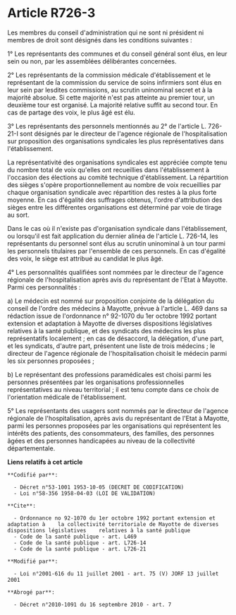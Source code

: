 # Article R726-3

Les membres du conseil d'administration qui ne sont ni président ni membres de droit sont désignés dans les conditions
suivantes :

1° Les représentants des communes et du conseil général sont élus, en leur sein ou non, par les assemblées délibérantes
concernées.

2° Les représentants de la commission médicale d'établissement et le représentant de la commission du service de soins
infirmiers sont élus en leur sein par lesdites commissions, au scrutin uninominal secret et à la majorité absolue. Si cette
majorité n'est pas atteinte au premier tour, un deuxième tour est organisé. La majorité relative suffit au second tour. En
cas de partage des voix, le plus âgé est élu.

3° Les représentants des personnels mentionnés au 2° de l'article L. 726-21-I sont désignés par le directeur de l'agence
régionale de l'hospitalisation sur proposition des organisations syndicales les plus représentatives dans l'établissement.

La représentativité des organisations syndicales est appréciée compte tenu du nombre total de voix qu'elles ont recueillies
dans l'établissement à l'occasion des élections au comité technique d'établissement. La répartition des sièges s'opère
proportionnellement au nombre de voix recueillies par chaque organisation syndicale avec répartition des restes à la plus
forte moyenne. En cas d'égalité des suffrages obtenus, l'ordre d'attribution des sièges entre les différentes organisations
est déterminé par voie de tirage au sort.

Dans le cas où il n'existe pas d'organisation syndicale dans l'établissement, ou lorsqu'il est fait application du dernier
alinéa de l'article L. 726-14, les représentants du personnel sont élus au scrutin uninominal à un tour parmi les personnels
titulaires par l'ensemble de ces personnels. En cas d'égalité des voix, le siège est attribué au candidat le plus âgé.

4° Les personnalités qualifiées sont nommées par le directeur de l'agence régionale de l'hospitalisation après avis du
représentant de l'Etat à Mayotte. Parmi ces personnalités :

a) Le médecin est nommé sur proposition conjointe de la délégation du conseil de l'ordre des médecins à Mayotte, prévue à
l'article L. 469 dans sa rédaction issue de l'ordonnance n° 92-1070 du 1er octobre 1992 portant extension et adaptation à
Mayotte de diverses dispositions législatives relatives à la santé publique, et des syndicats des médecins les plus
représentatifs localement ; en cas de désaccord, la délégation, d'une part, et les syndicats, d'autre part, présentent une
liste de trois médecins ; le directeur de l'agence régionale de l'hospitalisation choisit le médecin parmi les six personnes
proposées ;

b) Le représentant des professions paramédicales est choisi parmi les personnes présentées par les organisations
professionnelles représentatives au niveau territorial ; il est tenu compte dans ce choix de l'orientation médicale de
l'établissement.

5° Les représentants des usagers sont nommés par le directeur de l'agence régionale de l'hospitalisation, après avis du
représentant de l'Etat à Mayotte, parmi les personnes proposées par les organisations qui représentent les intérêts des
patients, des consommateurs, des familles, des personnes âgées et des personnes handicapées au niveau de la collectivité
départementale.

**Liens relatifs à cet article**

	**Codifié par**:

	  - Décret n°53-1001 1953-10-05 (DECRET DE CODIFICATION)
	  - Loi n°58-356 1958-04-03 (LOI DE VALIDATION)

	**Cite**:

	  - Ordonnance no 92-1070 du 1er octobre 1992 portant extension et adaptation à    la collectivité territoriale de Mayotte de diverses dispositions législatives    relatives à la santé publique
	  - Code de la santé publique - art. L469
	  - Code de la santé publique - art. L726-14
	  - Code de la santé publique - art. L726-21

	**Modifié par**:

	  - Loi n°2001-616 du 11 juillet 2001 - art. 75 (V) JORF 13 juillet 2001

	**Abrogé par**:

	  - Décret n°2010-1091 du 16 septembre 2010 - art. 7
